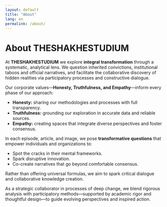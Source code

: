 ```yaml
--- 
layout: default
title: "About"
lang: en
permalink: /about/
---
```


# About THESHAKHESTUDIUM

At **THESHAKHESTUDIUM** we explore **integral transformation** through a systematic, analytical lens. We question inherited convictions, institutional taboos and official narratives, and facilitate the collaborative discovery of hidden realities via participatory processes and constructive dialogue.

Our corporate values—**Honesty, Truthfulness, and Empathy**—inform every phase of our approach:

- **Honesty:** sharing our methodologies and processes with full transparency.  
- **Truthfulness:** grounding our exploration in accurate data and reliable sources.  
- **Empathy:** creating spaces that integrate diverse perspectives and foster consensus.  

In each episode, article, and image, we pose **transformative questions** that empower individuals and organizations to:
- Spot the cracks in their mental frameworks.  
- Spark disruptive innovation.  
- Co-create narratives that go beyond comfortable consensus.  

Rather than offering universal formulas, we aim to spark critical dialogue and collaborative knowledge creation.  

As a strategic collaborator in processes of deep change, we blend rigorous analysis with participatory methods—supported by academic rigor and thoughtful design—to guide evolving perspectives and inspired action.
